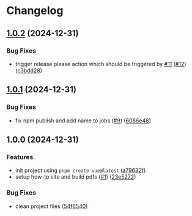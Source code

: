 # Changelog

## [1.0.2](https://github.com/lookscanned/how-to/compare/v1.0.1...v1.0.2) (2024-12-31)


### Bug Fixes

* trigger release please action which should be triggered by [#11](https://github.com/lookscanned/how-to/issues/11) ([#12](https://github.com/lookscanned/how-to/issues/12)) ([c3bdd28](https://github.com/lookscanned/how-to/commit/c3bdd2804da8a009a64bf8f580d9c8ebe5fc476f))

## [1.0.1](https://github.com/lookscanned/how-to/compare/v1.0.0...v1.0.1) (2024-12-31)


### Bug Fixes

* fix npm publish and add name to jobs ([#9](https://github.com/lookscanned/how-to/issues/9)) ([6086e48](https://github.com/lookscanned/how-to/commit/6086e48b3acf5d10e31232a725da23c16fa9bc24))

## 1.0.0 (2024-12-31)


### Features

* init project using `pnpm create vue@latest` ([a79632f](https://github.com/lookscanned/how-to/commit/a79632f1272eb047b3fc218cee65d969c504d9a8))
* setup how-to site and build pdfs ([#1](https://github.com/lookscanned/how-to/issues/1)) ([23e5272](https://github.com/lookscanned/how-to/commit/23e5272fc740a55bc562cc8a6a8e825214ef88c4))


### Bug Fixes

* clean project files ([54f6540](https://github.com/lookscanned/how-to/commit/54f65402aa58be244519afc0fb58dde61e138896))
